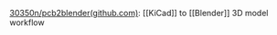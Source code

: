 

[30350n/pcb2blender(github.com)](https://github.com/30350n/pcb2blender): [[KiCad]] to [[Blender]] 3D model workflow 



